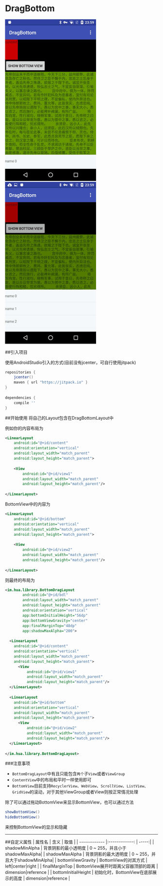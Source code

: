 # DragBottom

<img src="screenshots/2.pic.jpg" alt="1" width="300px"/>
<img src="screenshots/1.pic.jpg" alt="2" width="300px"/>


##引入项目

使用AndroidStudio引入的方式(目前没有jcenter，可自行使用jitpack)
```groovy
repositories {
    jcenter()
    maven { url "https://jitpack.io" }
}

dependencies {
    compile ''
}
```

##开始使用
将自己的Layout包含在DragBottomLayout中

例如你的内容布局为
```xml
<LinearLayout
	android:id="@+id/content"
	android:orientation="vertical"
	android:layout_width="match_parent"
	android:layout_height="match_parent">

	<View
		android:id="@+id/view1"
		android:layout_width="match_parent"
		android:layout_height="match_parent"/>

</LinearLayout>
```
BottomView中的内容为
```xml
<LinearLayout
	android:id="@+id/bottom"
	android:orientation="vertical"
	android:layout_width="match_parent"
	android:layout_height="match_parent">

	<View
		android:id="@+id/view2"
		android:layout_width="match_parent"
		android:layout_height="match_parent"/>

</LinearLayout>
```

则最终的布局为
```xml
<im.hua.library.BottomDragLayout
        android:id="@+id/bdl"
        android:layout_width="match_parent"
        android:layout_height="match_parent"
        android:orientation="vertical"
        app:bottomInitialHeight="56dp"
        app:bottomViewGravity="center"
        app:finalMarginTop="48dp"
        app:shadowMaxAlpha="200">
        
  <LinearLayout
	android:id="@+id/content"
	android:orientation="vertical"
	android:layout_width="match_parent"
	android:layout_height="match_parent">
	  <View
		  android:id="@+id/view1"
		  android:layout_width="match_parent"
		  android:layout_height="match_parent"/>
  </LinearLayout>
  
  <LinearLayout
	android:id="@+id/bottom"
	android:orientation="vertical"
	android:layout_width="match_parent"
	android:layout_height="match_parent">
	  <View
		  android:id="@+id/view2"
		  android:layout_width="match_parent"
		  android:layout_height="match_parent"/>
  </LinearLayout>
  
</im.hua.library.BottomDragLayout>
```
###注意事项
- `BottomDragLayout`中有且只能包含`两个`子`View`或者`ViewGroup`
- `ContentView`中的布局和平时一样使用即可
- `BottomView`目前支持`RecyclerView`、`WebView`、`ScrollView`、`ListView`、`GridView`的滚动，对于其他ViewGroup或者View则按正常情况处理

除了可以通过拖动BottomView来显示BottomView，也可以通过方法
```java
showBottomView()
hideBottomView()
```
来控制BottomView的显示和隐藏

---

##自定义属性
| 属性名              | 含义                  | 取值  |
| -------------       |:-------------:        | -----:|
| shadowMinAlpha      | 背景阴影的最小透明度  | 0 ~ 255，并且小于shadowMaxAlpha|
| shadowMaxAlpha      | 背景阴影的最大透明度  | 0 ~ 255，并且大于shadowMinAlpha|
| bottomViewGravity   | BottomView的对其方式  | left|center|right |
| finalMarginTop      | BottomView展开时距离父容器顶部的距离              |    dimension|reference |
| bottomInitialHeight | 初始化时，BottomView在底部展示的高度              |    dimension|reference |

